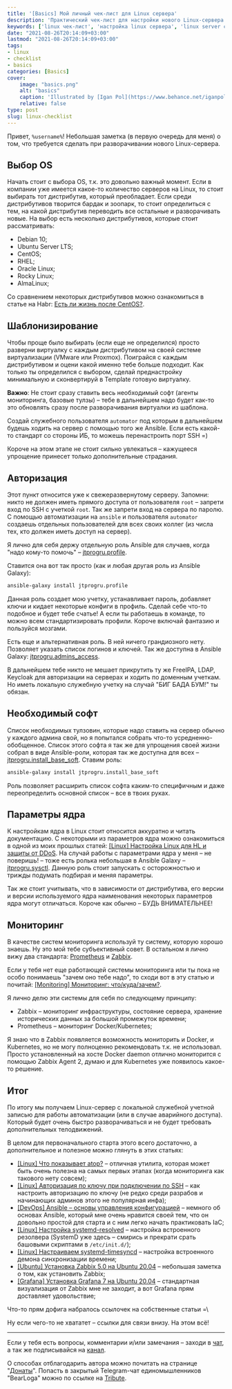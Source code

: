 ```yaml
---
title: '[Basics] Мой личный чек-лист для Linux сервера'
description: 'Практический чек-лист для настройки нового Linux-сервера: выбор дистрибутива, авторизация, базовый софт, параметры ядра, мониторинг и автоматизация.'
keywords: ['linux чек-лист', 'настройка linux сервера', 'linux server checklist', 'ansible roles', 'linux best practices', 'linux monitoring', 'linux hardening', 'linux automation']
date: "2021-08-26T20:14:09+03:00"
lastmod: "2021-08-26T20:14:09+03:00"
tags:
- linux
- checklist
- basics
categories: [Basics]
cover:
    image: "basics.png"
    alt: "basics"
    caption: 'Illustrated by [Igan Pol](https://www.behance.net/iganpol)'
    relative: false
type: post
slug: linux-checklist
---
```


Привет, `%username%`! Небольшая заметка (в первую очередь для меня) о том, что требуется сделать при разворачивании нового Linux-сервера.

## Выбор OS

Начать стоит с выбора OS, т.к. это довольно важный момент. Если в компании уже имеется какое-то количество серверов на Linux, то стоит выбирать тот дистрибутив, который преобладает. Если среди дистрибутивов творится бардак и зоопарк, то стоит определиться с тем, на какой дистрибутив переводить все остальные и разворачивать новые. На выбор есть несколько дистрибутивов, которые стоит рассматривать:

- Debian 10;
- Ubuntu Server LTS;
- CentOS;
- RHEL;
- Oracle Linux;
- Rocky Linux;
- AlmaLinux;

Со сравнением некоторых дистрибутивов можно ознакомиться в статье на Habr: [Есть ли жизнь после CentOS?](https://habr.com/ru/company/macloud/blog/554772/).

## Шаблонизирование

Чтобы проще было выбирать (если еще не определился) просто разверни виртуалку с каждым дистрибутивом на своей системе виртуализации (VMware или Proxmox). Поиграйся с каждым дистрибутивом и оцени какой именно тебе больше подходит. Как только ты определился с выбором, сделай преднастройку минимальную и сконвертируй в Template готовую виртуалку.

**Важно**: Не стоит сразу ставить весь необходимый софт (агенты мониторинга, базовые тулзы) – тебе в дальнейшем надо будет как-то это обновлять сразу после разворачивания виртуалки из шаблона.

Создай служебного пользователя `automator` под которым в дальнейшем будешь ходить на сервер с помощью того же Ansible. Если есть какой-то стандарт со стороны ИБ, то можешь перенастроить порт SSH =)

Короче на этом этапе не стоит сильно увлекаться – кажущееся упрощение принесет только дополнительные страдания.

## Авторизация

Этот пункт относится уже к свежеразвернутому серверу. Запомни: никто не должен иметь прямого доступа от пользователя `root` – запрети вход по SSH с учеткой `root`. Так же запрети вход на сервера по паролю. С помощью автоматизации на `ansible` и пользователя `automator` создаешь отдельных пользователей для всех своих коллег (из числа тех, кто должен иметь доступ на сервер).

Я лично для себя держу отдельную роль Ansible для случаев, когда "надо кому-то помочь" – [jtprogru.profile](https://galaxy.ansible.com/jtprogru/profile).

Ставится она вот так просто (как и любая другая роль из Ansible Galaxy):

```bash
ansible-galaxy install jtprogru.profile
```

Данная роль создает мою учетку, устанавливает пароль, добавляет ключи и кидает некоторые конфиги в профиль. Сделай себе что-то подобное и будет тебе счатье! А если ты работаешь в команде, то можно всем стандартизировать профили. Короче включай фантазию и пользуйся мозгами.

Есть еще и альтернативная роль. В ней ничего грандиозного нету. Позволяет указать список логинов и ключей. Так же доступна в Ansible Galaxy: [jtprogru.admins_access](https://galaxy.ansible.com/jtprogru/admins_access).

В дальнейшем тебе никто не мешает прикрутить ту же FreeIPA, LDAP, Keycloak для авторизации на серверах и ходить по доменным учеткам. Но иметь локальую служебную учетку на случай "БИГ БАДА БУМ!" ты обязан.

## Необходимый софт

Список необходимых тулзовин, которые надо ставить на сервер обычно у каждого админа свой, но я попытался собрать что-то усредненно-обобщенное. Список этого софта я так же для упрощения своей жизни собрал в виде Ansible-роли, которая так же доступна для всех – [jtprogru.install_base_soft](https://galaxy.ansible.com/jtprogru/install_base_soft). Ставим роль:

```bash
ansible-galaxy install jtprogru.install_base_soft
```

Роль позволяет расширить список софта каким-то специфичным и даже переопределить основной список – все в твоих руках.

## Параметры ядра

К настройкам ядра в Linux стоит относится аккуратно и читать документацию. С некоторыми из параметров ядра можно ознакомиться в одной из моих прошлых статей: [[Linux] Настройка Linux для HL и защиты от DDoS](/sysctl-hl/). На случай работы с параметрами ядра у меня – не поверишь! – тоже есть ролька небольшая в Ansible Galaxy – [jtprogru.sysctl](https://galaxy.ansible.com/jtprogru/sysctl). Данную роль стоит запускать с осторожностью и трижды подумать подбирая и меняя параметры.

Так же стоит учитывать, что в зависимости от дистрибутива, его версии и версии используемого ядра наименования некоторых параметров ядра могут отличаться. Короче как обычно – БУДЬ ВНИМАТЕЛЬНЕЕ!

## Мониторинг

В качестве систем мониторинга используй ту систему, которую хорошо знаешь. Ну это мой тебе субъективный совет. В остальном я лично вижу два стандарта: [Prometheus](https://prometheus.io) и [Zabbix](https://www.zabbix.com).

Если у тебя нет еще работающей системы мониторинга или ты пока не особо понимаешь "зачем оно тебе надо", то сходи вот в эту статью и почитай: [[Monitoring] Мониторинг: что/куда/зачем?](/wat-monitoring/).

Я лично делю эти системы для себя по следующему принципу:

- Zabbix – мониторинг инфраструктуры, состояние сервера, хранение исторических данных за большой промежуток времени;
- Prometheus – мониторинг Docker/Kubernetes;

Я знаю что в Zabbix появляется возможность мониторить и Docker, и Kubernetes, но не могу полноценно рекомендовать т.к. не использовал. Просто установленный на хосте Docker daemon отлично мониторится с помощью Zabbix Agent 2, думаю и для Kubernetes уже появилось какое-то решение.

## Итог

По итогу мы получаем Linux-сервер с локальной служебной учетной записью для работы автоматизации (или в случае аварийного доступа). Который будет очень быстро разворачиваться и не будет требовать дополнительных телодвижений.

В целом для первоначального старта этого всего достаточно, а дополнительное и полезное можно глянуть в этих статьях:

- [[Linux] Что показывает atop?](/man-atop/) – отличная утилита, которая может быть очень полезна на самых первых этапах (когда мониторинга как такового нету совсем);
- [[Linux] Авторизация по ключу при подключении по SSH](/ssh-keys/) – как настроить авторизацию по ключу (не редко среди разрабов и начинающих админов этого не популярная инфа);
- [[DevOps] Ansible – основы управления конфигурацией](/ansible-basic/) – немного об основах Ansible, который мне очень нравится своей тем, что он довольно простой для старта и с ним легко начать практиковать IaC;
- [[Linux] Настройка systemd-resolved](/systemd-resolved/) – настройка встроенного резолвера (SystemD уже здесь – смирись и прекрати срать башовыми скриптами в `/etc/init.d/`);
- [[Linux] Настраиваем systemd-timesyncd](/systemd-timesyncd/) – настройка встроенного демона синхронизации времени;
- [[Ubuntu] Установка Zabbix 5.0 на Ubuntu 20.04](/install-zabbix50/) – небольшая заметка о том, как установить Zabbix;
- [[Grafana] Установка Grafana 7 на Ubuntu 20.04](/install-grafana7/) – стандартная визуализация от Zabbix мне не заходит, а вот Grafana прям доставляет удовольствие;

Что-то прям дофига набралось ссылочек на собственные статьи =\

Ну если чего-то не хвататет – ссылки для связи внизу. На этом всё!

---

Если у тебя есть вопросы, комментарии и/или замечания – заходи в [чат](https://ttttt.me/jtprogru_chat), а так же подписывайся на [канал](https://ttttt.me/jtprogru_channel).

О способах отблагодарить автора можно почитать на странице "[Донаты](https://jtprog.ru/donations/)". Попасть в закрытый Telegram-чат единомышленников "BearLoga" можно по ссылке на [Tribute](https://web.tribute.tg/s/oRV).
